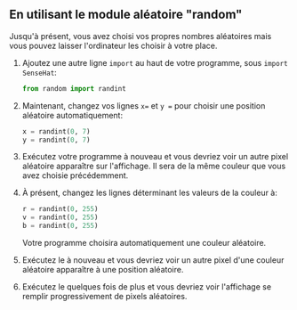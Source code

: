 ## En utilisant le module aléatoire "random"

Jusqu'à présent, vous avez choisi vos propres nombres aléatoires mais vous pouvez laisser l'ordinateur les choisir à votre place.

1. Ajoutez une autre ligne `import` au haut de votre programme, sous `import SenseHat`:
    
    ```python
    from random import randint
    ```

2. Maintenant, changez vos lignes `x=` et `y =` pour choisir une position aléatoire automatiquement:
    
    ```python
    x = randint(0, 7)
    y = randint(0, 7)
    ```

3. Exécutez votre programme à nouveau et vous devriez voir un autre pixel aléatoire apparaître sur l'affichage. Il sera de la même couleur que vous avez choisie précédemment.

4. À présent, changez les lignes déterminant les valeurs de la couleur à:
    
    ```python
    r = randint(0, 255)
    v = randint(0, 255)
    b = randint(0, 255)
    ```

    Votre programme choisira automatiquement une couleur aléatoire.

5. Exécutez le à nouveau et vous devriez voir un autre pixel d'une couleur aléatoire apparaître à une position aléatoire.

6. Exécutez le quelques fois de plus et vous devriez voir l'affichage se remplir progressivement de pixels aléatoires.
